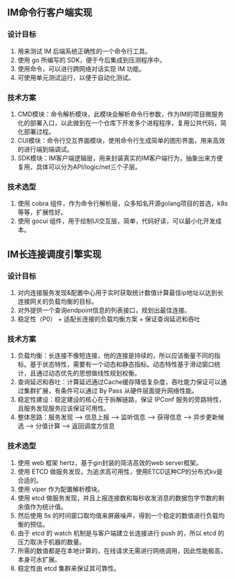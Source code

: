 ## IM命令行客户端实现

### 设计目标
1. 用来测试 IM 后端系统正确性的一个命令行工具。
2. 使用 go 所编写的 SDK，便于今后集成到压测程序中。
3. 使用命令，可以进行跨网络对话实现 IM 功能。
4. 可使用单元测试运行，以便于自动化测试。

### 技术方案
1. CMD模块：命令解析模块，此模块会解析命令行参数，作为IM的项目微服务化的部署入口，以此做到在一个仓库下开发多个进程程序，复用公共代码，简化部署过程。
2. CUI模块：命令行交互界面模块，使用命令行生成简单的图形界面，用来高效的进行端到端调试。
3. SDK模块：IM客户端逻辑层，用来封装真实的IM客户端行为，抽象出来方便复用，具体可以分为API/logic/net三个子层。

### 技术选型
1. 使用 cobra 组件，作为命令行解析层，众多知名开源golang项目的首选，k8s等等，扩展性好。
2. 使用 gocui 组件，用于绘制UI交互层，简单，代码好读，可以最小化开发成本。


## IM长连接调度引擎实现

### 设计目标
1. 对内连接服务发现&配置中心用于实时获取统计数值计算最佳ip地址以达到长连接网关的负载均衡的目标。
2. 对外提供一个查询endpoint信息的列表接口，规划出最佳连接。
3. 稳定性（P0） + 适配长连接的负载均衡方案 + 保证查询延迟和吞吐

### 技术方案
1. 负载均衡：长连接不像短连接，他的连接是持续的，所以应该衡量不同的指标。基于状态特性，需要有一个动态和静态指标。动态特性基于滑动窗口统计，且通过动态优先的思想做线性规划权衡。
2. 查询延迟和吞吐：计算延迟通过Cache缓存降低复杂度，吞吐能力保证可以通过集群扩展，有条件可以通过 By Pass 从硬件层面提升网络性能。
3. 稳定性建设：稳定建设的核心在于拆解链路，保证 IPConf 服务的旁路特性，且服务发现服务应该保证可用性。
4. 整体思路：服务发现 --> 信息上报 --> 监听信息 --> 获得信息 --> 异步更新候选 --> 分值计算 --> 返回调度方信息

### 技术选型
1. 使用 web 框架 hertz，基于gin封装的简洁高效的web server框架。
2. 使用 ETCD 做服务发现，为追求高可用性，使用ETCD这种CP的分布式kv是合适的。
3. 使用 viper 作为配置解析模块。
4. 使用 etcd 做服务发现，并且上报连接数和每秒收发消息的数据包字节数的剩余值作为统计值。
5. 然后使用 5s 的时间窗口取均值来屏蔽噪声，得到一个稳定的数值进行负载均衡的预估。
6. 由于 etcd 的 watch 机制是与客户端建立长连接进行 push 的，所以 etcd 的压力取决于机器的数量。
7. 所需的数值都是在本地计算的，在线请求无需进行网络调用，因此性能极高，本身可水扩展。
8. 稳定性由 etcd 集群来保证其可靠性。